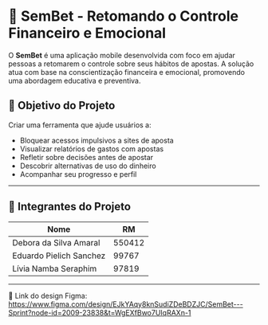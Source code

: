 # 📱 SemBet - Retomando o Controle Financeiro e Emocional

O **SemBet** é uma aplicação mobile desenvolvida com foco em ajudar pessoas a retomarem o controle sobre seus hábitos de apostas. A solução atua com base na conscientização financeira e emocional, promovendo uma abordagem educativa e preventiva.

## 🎯 Objetivo do Projeto

Criar uma ferramenta que ajude usuários a:
- Bloquear acessos impulsivos a sites de aposta
- Visualizar relatórios de gastos com apostas
- Refletir sobre decisões antes de apostar
- Descobrir alternativas de uso do dinheiro
- Acompanhar seu progresso e perfil

---

## 👥 Integrantes do Projeto

| Nome                         | RM       |
|------------------------------|----------|
| Debora da Silva Amaral       | 550412   |
| Eduardo Pielich Sanchez      | 99767    |
| Lívia Namba Seraphim         | 97819    |

---

📱 Link do design Figma: https://www.figma.com/design/EJkYAqy8knSudiZDeBDZJC/SemBet---Sprint?node-id=2009-23838&t=WgEXfBwo7UIqRAXn-1
